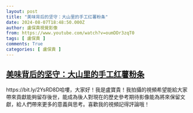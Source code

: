 ```yaml
---
layout: post
title: "美味背后的坚守：大山里的手工红薯粉条"
date: 2024-08-07T18:48:50.000Z
author: 盧保貴視覺影像
from: https://www.youtube.com/watch?v=oumDDr3zqT0
tags: [ 盧保貴 ]
comments: True
categories: [ 盧保貴 ]
---
```

<!--1723056530000-->
[美味背后的坚守：大山里的手工红薯粉条](https://www.youtube.com/watch?v=oumDDr3zqT0)
------

<div>
https://bit.ly/2YsRD8D哈嘍，大家好！我是盧寶貴！我拍攝的視頻希望能給大家帶來貢獻能夠留存後世，能成為後人對現在的歷史參考期待影像能為將來保留文獻，給人們帶來更多的意義與思考。喜歡我的視頻記得評論哦！
</div>
